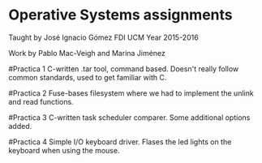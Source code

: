 # Operative Systems assignments
Taught by José Ignacio Gómez
FDI UCM
Year 2015-2016

Work by Pablo Mac-Veigh and Marina Jiménez

#Practica 1
C-written .tar tool, command based. Doesn't really follow common standards, used to get familiar with C.

#Practica 2
Fuse-bases filesystem where we had to implement the unlink and read functions.

#Practica 3
C-written task scheduler comparer. Some additional options added.

#Practica 4
Simple I/O keyboard driver. Flases the led lights on the keyboard when using the mouse.
